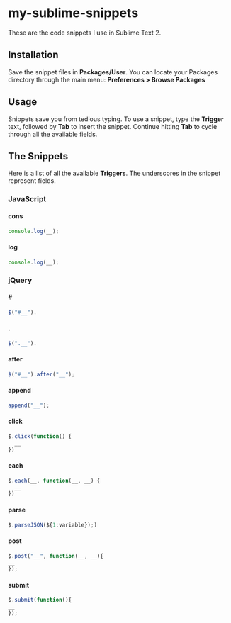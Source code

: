 my-sublime-snippets
===================

These are the code snippets I use in Sublime Text 2.

Installation
------------
Save the snippet files in **Packages/User**. You can locate your Packages directory through the main menu: **Preferences > Browse Packages**

Usage
-----
Snippets save you from tedious typing. To use a snippet, type the **Trigger** text, followed by **Tab** to insert the snippet. Continue hitting **Tab** to cycle through all the available fields.


The Snippets
------------
Here is a list of all the available **Triggers**. The underscores in the snippet represent fields.

### JavaScript

#### cons
```javascript
console.log(__);
```

#### log
```javascript
console.log(__);
```

### jQuery

#### &#35;
```javascript
$("#__").
```

#### .
```javascript
$(".__").
```

#### after 
```javascript
$("#__").after("__");
```

#### append 
```javascript
append("__");
```

#### click 
```javascript
$.click(function() {
  __
})
```

#### each 
```javascript
$.each(__, function(__, __) {
  __
})
```

#### parse 
```javascript
$.parseJSON(${1:variable});)
```

#### post 
```javascript
$.post("__", function(__, __){
__
});
```

#### submit 
```javascript
$.submit(function(){
__
});
```
